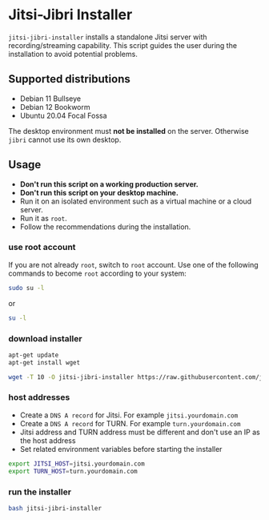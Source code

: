 # Jitsi-Jibri Installer

`jitsi-jibri-installer` installs a standalone Jitsi server with
recording/streaming capability. This script guides the user during the
installation to avoid potential problems.

## Supported distributions

- Debian 11 Bullseye
- Debian 12 Bookworm
- Ubuntu 20.04 Focal Fossa

The desktop environment must **not be installed** on the server. Otherwise
`jibri` cannot use its own desktop.

## Usage

- **Don't run this script on a working production server.**
- **Don't run this script on your desktop machine.**
- Run it on an isolated environment such as a virtual machine or a cloud server.
- Run it as `root`.
- Follow the recommendations during the installation.

### use root account

If you are not already `root`, switch to `root` account. Use one of the
following commands to become `root` according to your system:

```bash
sudo su -l
```

or

```bash
su -l
```

### download installer

```bash
apt-get update
apt-get install wget

wget -T 10 -O jitsi-jibri-installer https://raw.githubusercontent.com/jitsi-contrib/installers/main/jitsi-jibri/jitsi-jibri-installer
```

### host addresses

- Create a `DNS A record` for Jitsi. For example `jitsi.yourdomain.com`
- Create a `DNS A record` for TURN. For example `turn.yourdomain.com`
- Jitsi address and TURN address must be different and don't use an IP as the
  host address
- Set related environment variables before starting the installer

```bash
export JITSI_HOST=jitsi.yourdomain.com
export TURN_HOST=turn.yourdomain.com
```

### run the installer

```bash
bash jitsi-jibri-installer
```
